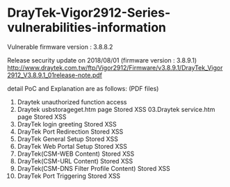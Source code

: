 # DrayTek-Vigor2912-Series-vulnerabilities-information

Vulnerable firmware version : 3.8.8.2

Release security update on 2018/08/01 (firmware version : 3.8.9.1)
http://www.draytek.com.tw/ftp/Vigor2912/Firmware/v3.8.9.1/DrayTek_Vigor2912_V3.8.9.1_01release-note.pdf

detail PoC and Explanation are as follows: (PDF files)
01. Draytek unauthorized function access
02. Draytek usbstorageget.htm page Stored XSS
03.Draytek service.htm page Stored XSS
04. DrayTek login greeting Stored XSS
05. DrayTek Port Redirection Stored XSS
06. DrayTek General Setup Stored XSS
07. DrayTek Web Portal Setup Stored XSS
08. DrayTek(CSM-WEB Content) Stored XSS
09. DrayTek(CSM-URL Content)  Stored XSS
10. DrayTek(CSM-DNS Filter Profile Content) Stored XSS
11.  DrayTek Port Triggering Stored XSS

